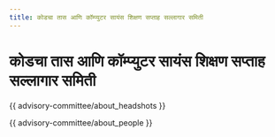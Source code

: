 ```yaml
---
title: कोडचा तास आणि कॉम्प्युटर सायंस शिक्षण सप्ताह सल्लागार समिती
---
```


# कोडचा तास आणि कॉम्प्युटर सायंस शिक्षण सप्ताह सल्लागार समिती

{{ advisory-committee/about_headshots }}

{{ advisory-committee/about_people }}